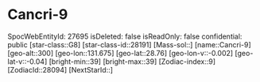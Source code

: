 ﻿---
location: [28.76,131.675,300]
type: Station
tags:
- astro/Star

---

# Cancri-9

SpocWebEntityId: 27695
isDeleted: false
isReadOnly: false
confidential: public
[star-class::G8]
[star-class-id::28191]
[Mass-sol::]
[name::Cancri-9]
[geo-alt::300]
[geo-lon::131.675]
[geo-lat::28.76]
[geo-lon-v::-0.002]
[geo-lat-v::-0.04]
[bright-min::39]
[bright-max::39]
[Zodiac-index::9]
[ZodiacId::28094]
[NextStarId::]

